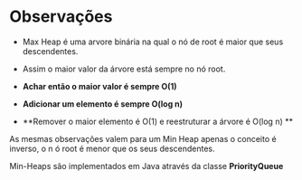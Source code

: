 # **Observações**

* Max Heap é uma arvore binária na qual o nó de root é maior que seus descendentes. 


* Assim o maior valor da árvore está sempre no nó root.
* **Achar então o maior valor é sempre O(1)**
* **Adicionar um elemento é sempre O(log n)**
* **Remover o maior elemento é O(1) e reestruturar a árvore é O(log n) **

As mesmas observações valem para um Min Heap apenas o conceito é inverso, o n
ó root é menor que os seus descendentes.

Min-Heaps são implementados em Java através da classe **PriorityQueue**



